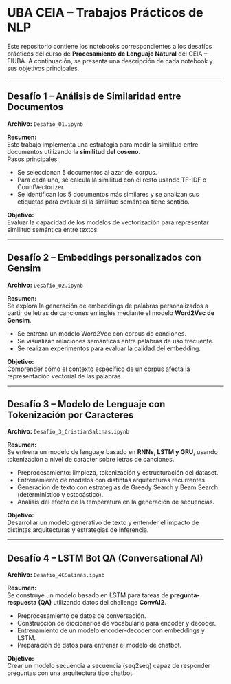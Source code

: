 # UBA CEIA – Trabajos Prácticos de NLP

Este repositorio contiene los notebooks correspondientes a los desafíos prácticos del curso de **Procesamiento de Lenguaje Natural** del CEIA – FIUBA. A continuación, se presenta una descripción de cada notebook y sus objetivos principales.

---

## Desafío 1 – Análisis de Similaridad entre Documentos

**Archivo:** `Desafio_01.ipynb`

**Resumen:**  
Este trabajo implementa una estrategia para medir la similitud entre documentos utilizando la **similitud del coseno**.  
Pasos principales:

- Se seleccionan 5 documentos al azar del corpus.
- Para cada uno, se calcula la similitud con el resto usando TF-IDF o CountVectorizer.
- Se identifican los 5 documentos más similares y se analizan sus etiquetas para evaluar si la similitud semántica tiene sentido.

**Objetivo:**  
Evaluar la capacidad de los modelos de vectorización para representar similitud semántica entre textos.

---

## Desafío 2 – Embeddings personalizados con Gensim

**Archivo:** `Desafio_02.ipynb`

**Resumen:**  
Se explora la generación de embeddings de palabras personalizados a partir de letras de canciones en inglés mediante el modelo **Word2Vec de Gensim**.

- Se entrena un modelo Word2Vec con corpus de canciones.
- Se visualizan relaciones semánticas entre palabras de uso frecuente.
- Se realizan experimentos para evaluar la calidad del embedding.

**Objetivo:**  
Comprender cómo el contexto específico de un corpus afecta la representación vectorial de las palabras.

---

## Desafío 3 – Modelo de Lenguaje con Tokenización por Caracteres

**Archivo:** `Desafio_3_CristianSalinas.ipynb`

**Resumen:**  
Se entrena un modelo de lenguaje basado en **RNNs, LSTM y GRU**, usando tokenización a nivel de carácter sobre letras de canciones.

- Preprocesamiento: limpieza, tokenización y estructuración del dataset.
- Entrenamiento de modelos con distintas arquitecturas recurrentes.
- Generación de texto con estrategias de Greedy Search y Beam Search (determinístico y estocástico).
- Análisis del efecto de la temperatura en la generación de secuencias.

**Objetivo:**  
Desarrollar un modelo generativo de texto y entender el impacto de distintas arquitecturas y estrategias de inferencia.

---

## Desafío 4 – LSTM Bot QA (Conversational AI)

**Archivo:** `Desafio_4CSalinas.ipynb`

**Resumen:**  
Se construye un modelo basado en LSTM para tareas de **pregunta-respuesta (QA)** utilizando datos del challenge **ConvAI2**.

- Preprocesamiento de datos de conversación.
- Construcción de diccionarios de vocabulario para encoder y decoder.
- Entrenamiento de un modelo encoder-decoder con embeddings y LSTM.
- Preparación de datos para entrenar el modelo de chatbot.

**Objetivo:**  
Crear un modelo secuencia a secuencia (seq2seq) capaz de responder preguntas con una arquitectura tipo chatbot.

